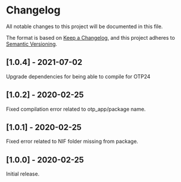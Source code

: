 # Changelog
All notable changes to this project will be documented in this file.

The format is based on [Keep a Changelog](https://keepachangelog.com/en/1.0.0/),
and this project adheres to [Semantic Versioning](https://semver.org/spec/v2.0.0.html).

## [1.0.4] - 2021-07-02
Upgrade dependencies for being able to compile for OTP24

## [1.0.2] - 2020-02-25
Fixed compilation error related to otp_app/package name.

## [1.0.1] - 2020-02-25
Fixed error related to NIF folder missing from package.

## [1.0.0] - 2020-02-25
Initial release.
